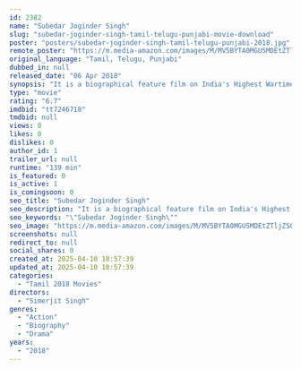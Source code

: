 ```yaml
---
id: 2382
name: "Subedar Joginder Singh"
slug: "subedar-joginder-singh-tamil-telugu-punjabi-movie-download"
poster: "posters/subedar-joginder-singh-tamil-telugu-punjabi-2018.jpg"
remote_poster: "https://m.media-amazon.com/images/M/MV5BYTA0MGU5MDEtZTljZS00ZWRhLTg0YTItNTIyYWZjMDUwYjk2XkEyXkFqcGdeQXVyODAyMDg1Mzc@._V1_SX300.jpg"
original_language: "Tamil, Telugu, Punjabi"
dubbed_in: null
released_date: "06 Apr 2018"
synopsis: "It is a biographical feature film on India's Highest Wartime Gallantry Award - Param Vir Chakra winner Subedar Joginder Singh. He fought three wars (as per records) for India before achieving martyrdom in the Sino-Indian War of 19..."
type: "movie"
rating: "6.7"
imdbid: "tt7246718"
tmdbid: null
views: 0
likes: 0
dislikes: 0
author_id: 1
trailer_url: null
runtime: "139 min"
is_featured: 0
is_active: 1
is_comingsoon: 0
seo_title: "Subedar Joginder Singh"
seo_description: "It is a biographical feature film on India's Highest Wartime Gallantry Award - Param Vir Chakra winner Subedar Joginder Singh. He fought three wars (as per records) for India before achieving martyrdom in the Sino-Indian War of 19..."
seo_keywords: "\"Subedar Joginder Singh\""
seo_image: "https://m.media-amazon.com/images/M/MV5BYTA0MGU5MDEtZTljZS00ZWRhLTg0YTItNTIyYWZjMDUwYjk2XkEyXkFqcGdeQXVyODAyMDg1Mzc@._V1_SX300.jpg"
screenshots: null
redirect_to: null
social_shares: 0
created_at: 2025-04-10 18:57:39
updated_at: 2025-04-10 18:57:39
categories:
  - "Tamil 2018 Movies"
directors:
  - "Simerjit Singh"
genres:
  - "Action"
  - "Biography"
  - "Drama"
years:
  - "2018"
---
```

